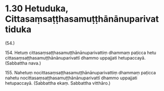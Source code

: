 

# 1.30 Hetuduka, Cittasaṃsaṭṭhasamuṭṭhānānuparivattiduka



(54.)

154\. Hetuṃ cittasaṃsaṭṭhasamuṭṭhānānuparivattiṃ dhammaṃ paṭicca hetu cittasaṃsaṭṭhasamuṭṭhānānuparivattī dhammo uppajjati hetupaccayā. (Sabbattha nava.)

155\. Nahetuṃ nocittasaṃsaṭṭhasamuṭṭhānānuparivattiṃ dhammaṃ paṭicca nahetu nocittasaṃsaṭṭhasamuṭṭhānānuparivattī dhammo uppajjati hetupaccayā. (Sabbattha ekaṃ. Sabbattha vitthāro.)



